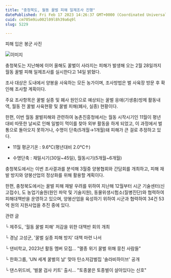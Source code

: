 ```yaml
---
title: "충청북도, 월동 꿀벌 피해 일제조사 진행"
datePublished: Fri Feb 17 2023 14:26:37 GMT+0000 (Coordinated Universal Time)
cuid: cm705m9iu002l09l8h39a6q9l
slug: 5229

---
```



피해 입은 봉군 사진

![이미지](https://cdn.hashnode.com/res/hashnode/image/upload/v1739258521595/8fcc7ff9-8c7b-4683-b15b-544542537dcf.jpeg)

충청북도는 지난해에 이어 올해도 꿀벌이 사라지는 피해가 발생해 오는 2월 28일까지 월동 꿀벌 피해 일제조사를 실시한다고 14일 밝혔다.

조사 대상은 도내에서 양봉을 사육하는 모든 농가이며, 조사방법은 벌 사육장 방문 후 확인해 조사할 계획이다.

주요 조사항목은 꿀벌 실종 및 폐사 원인으로 예상되는 꿀벌 응애(기생충)방제 활동내역, 월동 전 꿀벌 사육현황 및 꿀벌 피해(폐사, 실종) 현황이다.

한편, 이번 월동 꿀벌피해와 관련하여 농촌진흥청에서는 월동 시작시기인 11월이 평년 대비 따뜻한 날씨로 인해 일벌이 먹이를 찾아 외부 활동을 하게 되었고, 이 과정에서 벌통으로 돌아오지 못하거나, 수명이 단축(5개월→1개월)돼 피해가 큰 걸로 추정하고 있다.

* 11월 평균기온 : 9.6℃(평년대비 2.0℃↑)

* 수명단축 : 채밀시기(30일~45일), 월동시기(5개월~6개월)

충청북도에서는 이번 조사결과를 분석해 3월중 양봉협회와 간담회를 개최하고, 피해 재발 방지와 양봉산업의 정상화를 위해 활용할 계획이다.

한편, 충청북도에서는 꿀벌 피해 재발 우려를 위하여 지난해 12월부터 시군 기술센터(신고접수), 도 농업기술원(원인 파악 및 기술지원), 동물위생시험소(질병진단)와 협력하여 피해대책반을 운영하고 있으며, 양봉산업을 육성하기 위하여 시군과 협력하여 34건 53억 원의 지원사업을 추진 중에 있다.

관련 글

└ 제주도, '월동 꿀벌 피해' 저감을 위한 대책반 회의 개최

└ 경남 고성군, '꿀벌 실종 피해 방지' 대책 마련 나서

└ 댄비학교, 2023년 활동 멤버 모집... "멸종 위기 꿀벌 위해 뭉친 사람들"

└ 한화그룹, 'UN 세계 꿀벌의 날' 맞아 탄소저감벌집 '솔라비하이브' 공개

└ 댄스위드비, '벌꿀 검사 키트' 출시... "토종꿀은 토종벌이 살아있다는 신호"